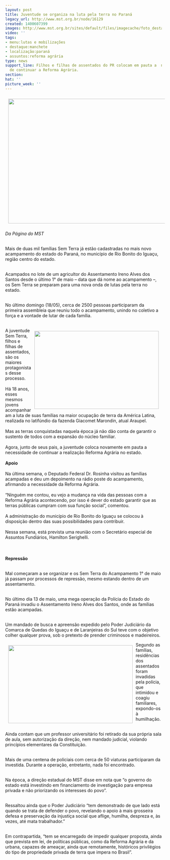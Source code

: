 ```yaml
---
layout: post
title: Juventude se organiza na luta pela terra no Paraná
legacy_url: http://www.mst.org.br/node/16129
created: 1400607399
images: http://www.mst.org.br/sites/default/files/imagecache/foto_destaque/9abre2.JPG
video: ''
tags:
- menu:lutas e mobilizações
- destaque:manchete
- localização:paraná
- assuntos:reforma agrária
type: news
support_line: Filhos e filhas de assentados do PR colocam em pauta a  necessidade
  de continuar a Reforma Agrária.
section: 
hat: ''
picture_week: ''
---
```

<p><img style="margin: 10px;" src="http://www.mst.org.br/sites/default/files/9.JPG" alt="" width="600" height="400"></p><p><em>Da&nbsp;Página do MST</em></p><p><br>Mais de duas mil famílias Sem Terra já estão cadastradas no mais novo acampamento do estado do Paraná, no município de Rio Bonito do Iguaçu, região centro do estado.</p><p><br>Acampados no lote de um agricultor do Assentamento Ireno Alves dos Santos desde o último 1° de maio – data que dá nome ao acampamento –, os Sem Terra se preparam para uma nova onda de lutas pela terra no estado.</p><p><br>No último domingo (18/05), cerca de 2500 pessoas participaram da primeira assembleia que reuniu todo o acampamento, unindo no coletivo a força e a vontade de lutar de cada família.</p><div>&nbsp;</div><div><img style="float: right; margin: 10px;" src="http://www.mst.org.br/sites/default/files/29.JPG" alt="" width="400" height="250">A juventude Sem Terra, filhos e filhas de assentados, são os maiores protagonistas desse processo.</div><div>&nbsp;</div><div>Há 18 anos, esses mesmos jovens acompanharam a luta de suas famílias na maior ocupação de terra da América Latina, realizada no latifúndio da fazenda Giacomet Marondin, atual Araupel.<br><br>Mas as terras conquistadas naquela época já não dão conta de garantir o sustento de todos com a expansão do núcleo familiar.</div><div><br>Agora, junto de seus pais, a juventude coloca novamente em pauta a necessidade de continuar a realização Reforma Agrária no estado.</div><div><strong><br>Apoio</strong></div><div><br>Na última semana, o Deputado Federal Dr. Rosinha visitou as famílias acampadas e deu um depoimento na rádio poste do acampamento, afirmando a necessidade da Reforma Agrária.</div><div><br>“Ninguém me contou, eu vejo a mudança na vida das pessoas com a Reforma Agrária acontecendo, por isso é dever do estado garantir que as terras públicas cumpram com sua função social”, comentou.</div><div>&nbsp;</div><div>A administração do município de Rio Bonito do Iguaçu se colocou à disposição dentro das suas possibilidades para contribuir.</div><div>&nbsp;</div><div>Nessa semana, está prevista uma reunião com o Secretário especial de Assuntos Fundiários, Hamilton Serighelli.</div><p><img style="margin: 10px;" src="http://www.mst.org.br/sites/default/files/acamp%201%20de%20maio.jpg" alt=""><br><strong><br>Repressão</strong></p><p><br>Mal começaram a se organizar e os Sem Terra do Acampamento 1° de maio já passam por processos de repressão, mesmo estando dentro de um assentamento.</p><p><br>No último dia 13 de maio, uma mega operação da Polícia do Estado do Paraná invadiu o Assentamento Ireno Alves dos Santos, onde as famílias estão acampadas.</p><p><br>Um mandado de busca e apreensão expedido pelo Poder Judiciário da Comarca de Quedas do Iguaçu e de Laranjeiras do Sul teve com o objetivo colher qualquer prova, sob o pretexto de prender criminosos e madeireiros.</p><p><img style="float: left; margin: 10px;" src="http://www.mst.org.br/sites/default/files/28.JPG" alt="" width="400" height="250">Segundo as famílias, residências dos assentados foram invadidas pela polícia, que intimidou e coagiu familiares, expondo-os à humilhação.</p><p><br>Ainda contam que um professor universitário foi retirado da sua própria sala de aula, sem autorização da direção, nem mandado judicial, violando princípios elementares da Constituição.</p><p><br>Mais de uma centena de policiais com cerca de 50 viaturas participaram da investida. Durante a operação, entretanto, nada foi encontrado.</p><p><br>Na época, a direção estadual do MST disse em nota que “o governo do estado está investindo em financiamento de investigação para empresa privada e não priorizando os interesses do povo”.</p><p><br>Ressaltou ainda que o Poder Judiciário “tem demonstrado de que lado está quando se trata de defender o povo, revelando o apoio à mais grosseira defesa e preservação da injustiça social que aflige, humilha, despreza e, às vezes, até mata trabalhador.”</p><p><br>Em contrapartida, “tem se encarregado de impedir qualquer proposta, ainda que prevista em lei, de políticas públicas, como da Reforma Agrária e da urbana, capazes de ameaçar, ainda que remotamente, históricos privilégios do tipo de propriedade privada de terra que impera no Brasil”.</p><div><img style="margin: 10px;" src="http://www.mst.org.br/sites/default/files/acamp%201%20de%20maio_II.jpg" alt=""></div><div><br><br><br><br>&nbsp;</div>

